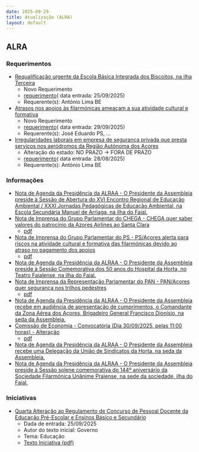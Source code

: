 ```yaml
---
date: 2025-09-29
title: Atualização (ALRA)
layout: default
---
```

## ALRA

### Requerimentos

* [Requalificação urgente da Escola Básica Integrada dos Biscoitos, na ilha Terceira](http://base.alra.pt:82/4DACTION/w_pesquisa_registo/4/8968)
  * Novo Requerimento
  * [requerimento](http://base.alra.pt:82/Doc_Req/XIIIreque429.pdf)( data entrada: 25/09/2025)
  * Requerente(s): António Lima BE
* [Atrasos nos apoios às filarmónicas ameaçam a sua atividade cultural e formativa](http://base.alra.pt:82/4DACTION/w_pesquisa_registo/4/8969)
  * Novo Requerimento
  * [requerimento](http://base.alra.pt:82/Doc_Req/XIIIreque430.pdf)( data entrada: 29/09/2025)
  * Requerente(s): José Eduardo PS, ...
* [Irregularidades laborais em empresa de segurança privada que presta serviços nos aeródromos da Região Autónoma dos Açores](http://base.alra.pt:82/4DACTION/w_pesquisa_registo/4/8926)
  * Alteração do estado: NO PRAZO → FORA DE PRAZO
  * [requerimento](http://base.alra.pt:82/Doc_Req/XIIIreque402.pdf)( data entrada: 28/08/2025)
  * Requerente(s): António Lima BE

### Informações

* [Nota de Agenda da Presidência da ALRAA - O Presidente da Assembleia preside à Sessão de Abertura do XVI Encontro Regional de Educação Ambiental / XXXI Jornadas Pedagógicas de Educação Ambiental, na Escola Secundária Manuel de Arriaga, na ilha do Faial.](http://base.alra.pt:82/4DACTION/w_pesquisa_registo/8/22150)
* [Nota de Imprensa do Grupo Parlamentar do CHEGA - CHEGA quer saber valores do patrocínio da Azores Airlines ao Santa Clara](http://base.alra.pt:82/4DACTION/w_pesquisa_registo/8/22152)
  * [pdf](http://base.alra.pt:82/Doc_Noticias/NI22152.pdf)
* [Nota de Imprensa do Grupo Parlamentar do PS - PS/Açores alerta para riscos na atividade cultural e formativa das filarmónicas devido ao atraso no pagamento dos apoios](http://base.alra.pt:82/4DACTION/w_pesquisa_registo/8/22153)
  * [pdf](http://base.alra.pt:82/Doc_Noticias/NI22153.pdf)
* [Nota de Agenda da Presidência da ALRAA - O Presidente da Assembleia preside à Sessão Comemorativa dos 50 anos do Hospital da Horta, no Teatro Faialense, na ilha do Faial.](http://base.alra.pt:82/4DACTION/w_pesquisa_registo/8/22154)
* [Nota de Imprensa da Representação Parlamentar do PAN - PAN/Açores quer segurança nos trilhos pedestres](http://base.alra.pt:82/4DACTION/w_pesquisa_registo/8/22155)
  * [pdf](http://base.alra.pt:82/Doc_Noticias/NI22155.pdf)
* [Nota de Agenda da Presidência da ALRAA - O Presidente da Assembleia recebe em audiência de apresentação de cumprimentos, o Comandante da Zona Aérea dos Açores, Brigadeiro General Francisco Dionísio, na seda da Assembleia.](http://base.alra.pt:82/4DACTION/w_pesquisa_registo/8/22156)
* [Comissão de Economia - Convocatória (Dia 30/09/2025, pelas 11:00 horas) - Alteração](http://base.alra.pt:82/4DACTION/w_pesquisa_registo/8/22157)
  * [pdf](http://base.alra.pt:82/Doc_Noticias/NI22157.pdf)
* [Nota de Agenda da Presidência da ALRAA - O Presidente da Assembleia recebe uma Delegação da União de Sindicatos da Horta, na seda da Assembleia.](http://base.alra.pt:82/4DACTION/w_pesquisa_registo/8/22158)
* [Nota de Agenda da Presidência da ALRAA - O Presidente da Assembleia preside à Sessão solene comemorativa do 144º aniversário da Sociedade Filarmónica Unânime Praiense, na sede da sociedade, ilha do Faial.](http://base.alra.pt:82/4DACTION/w_pesquisa_registo/8/22159)

### Iniciativas

* [Quarta Alteração ao Regulamento de Concurso de Pessoal Docente da Educação Pré-Escolar e Ensinos Básico e Secundário](http://base.alra.pt:82/4DACTION/w_pesquisa_registo/3/3737)
  * Dada de entrada: 25/09/2025
  * Autor do texto inicial: Governo
  * Tema: Educação
  * [Texto Iniciativa (pdf)](http://base.alra.pt:82/iniciativas/iniciativas/XIIIEPpDLR035.pdf)
